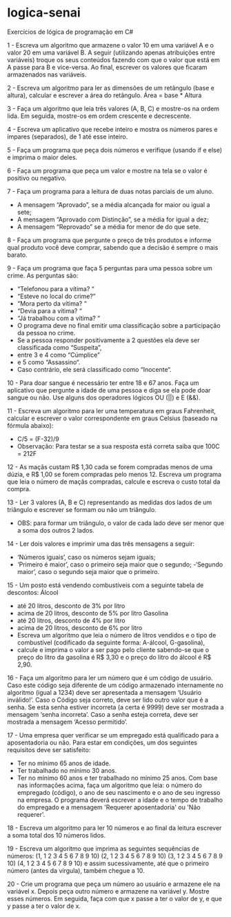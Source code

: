 # logica-senai
Exercícios de lógica de programação em C#

1 - Escreva um algoritmo que armazene o valor 10 em uma variável A e o valor 20 em uma variável B. A seguir (utilizando apenas atribuições entre variáveis) troque os seus conteúdos fazendo com que o valor que está em A passe para B e vice-versa. Ao final, escrever os valores que ficaram armazenados nas variáveis.

2 - Escreva um algoritmo para ler as dimensões de um retângulo (base e altura), calcular e escrever a área do retângulo. Área = base * Altura

3 - Faça um algoritmo que leia três valores (A, B, C) e mostre-os na ordem lida. Em seguida, mostre-os em ordem crescente e decrescente.

4 - Escreva um aplicativo que recebe inteiro e mostra os números pares e ímpares (separados), de 1 até esse inteiro.

5 - Faça um programa que peça dois números e verifique (usando if e else) e imprima o maior deles.

6 - Faça um programa que peça um valor e mostre na tela se o valor é positivo ou negativo.

7 - Faça um programa para a leitura de duas notas parciais de um aluno.
- A mensagem “Aprovado”, se a média alcançada for maior ou igual a sete;
- A mensagem “Aprovado com Distinção”, se a média for igual a dez;
- A mensagem “Reprovado” se a média for menor de do que sete.

8 - Faça um programa que pergunte o preço de três produtos e informe qual produto você deve comprar, sabendo que a decisão é sempre o mais barato.

9 - Faça um programa que faça 5 perguntas para uma pessoa sobre um crime. As perguntas são:
  - “Telefonou para a vítima? “
  - “Esteve no local do crime?”
  - “Mora perto da vítima? “
  - “Devia para a vítima? “
  - “Já trabalhou com a vítima? “
  - O programa deve no final emitir uma classificação sobre a participação da pessoa no crime. 
  - Se a pessoa responder positivamente a 2 questões ela deve ser classificada como “Suspeita”,
  - entre 3 e 4 como “Cúmplice”
  - e 5 como “Assassino“. 
  - Caso contrário, ele será classificado como “Inocente“.

10 - Para doar sangue é necessário ter entre 18 e 67 anos. Faça um aplicativo que pergunte a idade de uma pessoa e diga se ela pode doar sangue ou não. Use alguns dos operadores lógicos OU (||) e E (&&).

11 - Escreva um algoritmo para ler uma temperatura em graus Fahrenheit, calcular e escrever o valor correspondente em graus Celsius (baseado na fórmula abaixo):
- C/5 = (F-32)/9
- Observação: Para testar se a sua resposta está correta saiba que 100C = 212F

12 - As maçãs custam R$ 1,30 cada se forem compradas menos de uma dúzia, e R$ 1,00 se forem compradas pelo menos 12. Escreva um programa que leia o número de maçãs compradas, calcule e escreva o custo total da compra.

13 - Ler 3 valores (A, B e C) representando as medidas dos lados de um triângulo e escrever se formam ou não um triângulo.
- OBS: para formar um triângulo, o valor de cada lado deve ser menor que a soma dos outros 2 lados.

14 - Ler dois valores e imprimir uma das três mensagens a seguir:
- ‘Números iguais’, caso os números sejam iguais;
- ‘Primeiro é maior’, caso o primeiro seja maior que o segundo;
-‘Segundo maior’, caso o segundo seja maior que o primeiro.

15 - Um posto está vendendo combustíveis com a seguinte tabela de descontos:
Álcool
- até 20 litros, desconto de 3% por litro
- acima de 20 litros, desconto de 5% por litro
Gasolina
- até 20 litros, desconto de 4% por litro
- acima de 20 litros, desconto de 6% por litro
- Escreva um algoritmo que leia o número de litros vendidos e o tipo de combustível (codificado da seguinte forma: A-álcool, G-gasolina),
-  calcule e imprima o valor a ser pago pelo cliente sabendo-se que o preço do litro da gasolina é R$ 3,30 e o preço do litro do álcool é R$ 2,90.

16 - Faça um algoritmo para ler um número que é um código de usuário. Caso este código seja diferente de um código armazenado internamente no algoritmo (igual a 1234) deve ser apresentada a mensagem ‘Usuário inválido!’. Caso o Código seja correto, deve ser lido outro valor que é a senha. Se esta senha estiver incorreta (a certa é 9999) deve ser mostrada a mensagem ‘senha incorreta’. Caso a senha esteja correta, deve ser mostrada a mensagem ‘Acesso permitido’.

17 - Uma empresa quer verificar se um empregado está qualificado para a aposentadoria ou não. Para estar em condições, um dos seguintes requisitos deve ser satisfeito:
- Ter no mínimo 65 anos de idade.
- Ter trabalhado no mínimo 30 anos.
- Ter no mínimo 60 anos e ter trabalhado no mínimo 25 anos.
Com base nas informações acima, faça um algoritmo que leia: o número do empregado (código), o ano de seu nascimento e o ano de seu ingresso na empresa. O programa deverá escrever a idade e o tempo de trabalho do empregado e a mensagem 'Requerer aposentadoria' ou 'Não requerer'.

18 - Escreva um algoritmo para ler 10 números e ao final da leitura escrever a soma total dos 10 números lidos.

19 - Escreva um algoritmo que imprima as seguintes sequências de números: (1, 1 2 3 4 5 6 7 8 9 10) (2, 1 2 3 4 5 6 7 8 9 10) (3, 1 2 3 4 5 6 7 8 9 10) (4, 1 2 3 4 5 6 7 8 9 10) e assim sucessivamente, até que o primeiro número (antes da vírgula), também chegue a 10.

20 - Crie um programa que peça um número ao usuário e armazene ele na variável x. Depois peça outro número e armazene na variável y. Mostre esses números. Em seguida, faça com que x passe a ter o valor de y, e que y passe a ter o valor de x.
